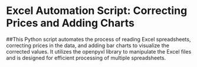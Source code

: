 # Excel Automation Script: Correcting Prices and Adding Charts

##This Python script automates the process of reading Excel spreadsheets, correcting prices in the data, and adding bar charts to visualize the corrected values. It utilizes the openpyxl library to manipulate the Excel files and is designed for efficient processing of multiple spreadsheets.



